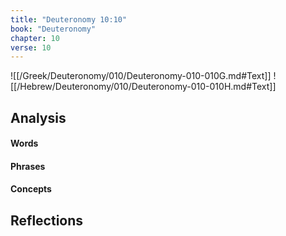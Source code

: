 ```yaml
---
title: "Deuteronomy 10:10"
book: "Deuteronomy"
chapter: 10
verse: 10
---
```

![[/Greek/Deuteronomy/010/Deuteronomy-010-010G.md#Text]]
![[/Hebrew/Deuteronomy/010/Deuteronomy-010-010H.md#Text]]

## Analysis

#### Words

#### Phrases

#### Concepts

## Reflections
